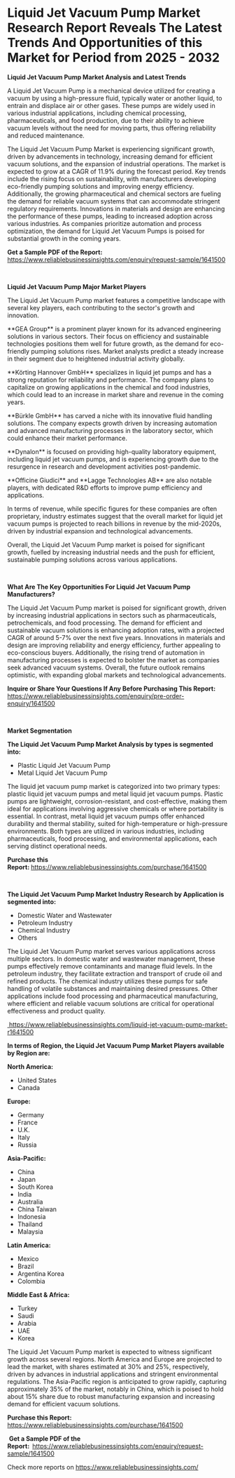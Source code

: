 <p><h1>Liquid Jet Vacuum Pump Market Research Report Reveals The Latest Trends And Opportunities of this Market for Period from 2025 - 2032</h1></p><p><strong>Liquid Jet Vacuum Pump Market Analysis and Latest Trends</strong></p>
<p><p>A Liquid Jet Vacuum Pump is a mechanical device utilized for creating a vacuum by using a high-pressure fluid, typically water or another liquid, to entrain and displace air or other gases. These pumps are widely used in various industrial applications, including chemical processing, pharmaceuticals, and food production, due to their ability to achieve vacuum levels without the need for moving parts, thus offering reliability and reduced maintenance.</p><p>The Liquid Jet Vacuum Pump Market is experiencing significant growth, driven by advancements in technology, increasing demand for efficient vacuum solutions, and the expansion of industrial operations. The market is expected to grow at a CAGR of 11.9% during the forecast period. Key trends include the rising focus on sustainability, with manufacturers developing eco-friendly pumping solutions and improving energy efficiency. Additionally, the growing pharmaceutical and chemical sectors are fueling the demand for reliable vacuum systems that can accommodate stringent regulatory requirements. Innovations in materials and design are enhancing the performance of these pumps, leading to increased adoption across various industries. As companies prioritize automation and process optimization, the demand for Liquid Jet Vacuum Pumps is poised for substantial growth in the coming years.</p></p>
<p><strong>Get a Sample PDF of the Report:&nbsp;</strong> <a href="https://www.reliablebusinessinsights.com/enquiry/request-sample/1641500?utm_campaign=2760&utm_medium=2&utm_source=Github&utm_content=ia&utm_term=11042025&utm_id=liquid-jet-vacuum-pump">https://www.reliablebusinessinsights.com/enquiry/request-sample/1641500</a></p>
<p>&nbsp;</p>
<p><strong>Liquid Jet Vacuum Pump Major Market Players</strong></p>
<p><p>The Liquid Jet Vacuum Pump market features a competitive landscape with several key players, each contributing to the sector's growth and innovation. </p><p>**GEA Group** is a prominent player known for its advanced engineering solutions in various sectors. Their focus on efficiency and sustainable technologies positions them well for future growth, as the demand for eco-friendly pumping solutions rises. Market analysts predict a steady increase in their segment due to heightened industrial activity globally.</p><p>**Körting Hannover GmbH** specializes in liquid jet pumps and has a strong reputation for reliability and performance. The company plans to capitalize on growing applications in the chemical and food industries, which could lead to an increase in market share and revenue in the coming years.</p><p>**Bürkle GmbH** has carved a niche with its innovative fluid handling solutions. The company expects growth driven by increasing automation and advanced manufacturing processes in the laboratory sector, which could enhance their market performance.</p><p>**Dynalon** is focused on providing high-quality laboratory equipment, including liquid jet vacuum pumps, and is experiencing growth due to the resurgence in research and development activities post-pandemic. </p><p>**Officine Giudici** and **Lagge Technologies AB** are also notable players, with dedicated R&D efforts to improve pump efficiency and applications. </p><p>In terms of revenue, while specific figures for these companies are often proprietary, industry estimates suggest that the overall market for liquid jet vacuum pumps is projected to reach billions in revenue by the mid-2020s, driven by industrial expansion and technological advancements. </p><p>Overall, the Liquid Jet Vacuum Pump market is poised for significant growth, fuelled by increasing industrial needs and the push for efficient, sustainable pumping solutions across various applications.</p></p>
<p>&nbsp;</p>
<p><strong>What Are The Key Opportunities For Liquid Jet Vacuum Pump Manufacturers?</strong></p>
<p><p>The Liquid Jet Vacuum Pump market is poised for significant growth, driven by increasing industrial applications in sectors such as pharmaceuticals, petrochemicals, and food processing. The demand for efficient and sustainable vacuum solutions is enhancing adoption rates, with a projected CAGR of around 5-7% over the next five years. Innovations in materials and design are improving reliability and energy efficiency, further appealing to eco-conscious buyers. Additionally, the rising trend of automation in manufacturing processes is expected to bolster the market as companies seek advanced vacuum systems. Overall, the future outlook remains optimistic, with expanding global markets and technological advancements.</p></p>
<p><strong>Inquire or Share Your Questions If Any Before Purchasing This Report:</strong> <a href="https://www.reliablebusinessinsights.com/enquiry/pre-order-enquiry/1641500?utm_campaign=2760&utm_medium=2&utm_source=Github&utm_content=ia&utm_term=11042025&utm_id=liquid-jet-vacuum-pump">https://www.reliablebusinessinsights.com/enquiry/pre-order-enquiry/1641500</a></p>
<p>&nbsp;</p>
<p><strong>Market Segmentation</strong></p>
<p><strong>The Liquid Jet Vacuum Pump Market Analysis by types is segmented into:</strong></p>
<p><ul><li>Plastic Liquid Jet Vacuum Pump</li><li>Metal Liquid Jet Vacuum Pump</li></ul></p>
<p><p>The liquid jet vacuum pump market is categorized into two primary types: plastic liquid jet vacuum pumps and metal liquid jet vacuum pumps. Plastic pumps are lightweight, corrosion-resistant, and cost-effective, making them ideal for applications involving aggressive chemicals or where portability is essential. In contrast, metal liquid jet vacuum pumps offer enhanced durability and thermal stability, suited for high-temperature or high-pressure environments. Both types are utilized in various industries, including pharmaceuticals, food processing, and environmental applications, each serving distinct operational needs.</p></p>
<p><strong>Purchase this Report:&nbsp;</strong><a href="https://www.reliablebusinessinsights.com/purchase/1641500?utm_campaign=2760&utm_medium=2&utm_source=Github&utm_content=ia&utm_term=11042025&utm_id=liquid-jet-vacuum-pump">https://www.reliablebusinessinsights.com/purchase/1641500</a></p>
<p>&nbsp;</p>
<p><strong>The Liquid Jet Vacuum Pump Market Industry Research by Application is segmented into:</strong></p>
<p><ul><li>Domestic Water and Wastewater</li><li>Petroleum Industry</li><li>Chemical Industry</li><li>Others</li></ul></p>
<p><p>The Liquid Jet Vacuum Pump market serves various applications across multiple sectors. In domestic water and wastewater management, these pumps effectively remove contaminants and manage fluid levels. In the petroleum industry, they facilitate extraction and transport of crude oil and refined products. The chemical industry utilizes these pumps for safe handling of volatile substances and maintaining desired pressures. Other applications include food processing and pharmaceutical manufacturing, where efficient and reliable vacuum solutions are critical for operational effectiveness and product quality.</p></p>
<p><a href="https://www.reliablebusinessinsights.com/liquid-jet-vacuum-pump-market-r1641500?utm_campaign=2760&utm_medium=2&utm_source=Github&utm_content=ia&utm_term=11042025&utm_id=liquid-jet-vacuum-pump">&nbsp;https://www.reliablebusinessinsights.com/liquid-jet-vacuum-pump-market-r1641500</a></p>
<p><strong>In terms of Region, the Liquid Jet Vacuum Pump Market Players available by Region are:</strong></p>
<p>
    <p> <strong> North America: </strong>
        <ul>
            <li>United States</li>
            <li>Canada</li>
        </ul>
        </p> 
    <p> <strong> Europe: </strong>
        <ul>
            <li>Germany</li>
            <li>France</li>
            <li>U.K.</li>
            <li>Italy</li>
            <li>Russia</li>
        </ul>
        </p> 
    <p> <strong> Asia-Pacific: </strong>
        <ul>
            <li>China</li>
            <li>Japan</li>
            <li>South Korea</li>
            <li>India</li>
            <li>Australia</li>
            <li>China Taiwan</li>
            <li>Indonesia</li>
            <li>Thailand</li>
            <li>Malaysia</li>
        </ul>
        </p> 
    <p> <strong> Latin America: </strong>
        <ul>
            <li>Mexico</li>
            <li>Brazil</li>
            <li>Argentina Korea</li>
            <li>Colombia</li>
        </ul>
        </p> 
    <p> <strong> Middle East & Africa: </strong>
        <ul>
            <li>Turkey</li>
            <li>Saudi</li>
            <li>Arabia</li>
            <li>UAE</li>
            <li>Korea</li>
        </ul>
    </p>
    </p>
<p><p>The Liquid Jet Vacuum Pump market is expected to witness significant growth across several regions. North America and Europe are projected to lead the market, with shares estimated at 30% and 25%, respectively, driven by advances in industrial applications and stringent environmental regulations. The Asia-Pacific region is anticipated to grow rapidly, capturing approximately 35% of the market, notably in China, which is poised to hold about 15% share due to robust manufacturing expansion and increasing demand for efficient vacuum solutions.</p></p>
<p><strong>Purchase this Report: </strong><a href="https://www.reliablebusinessinsights.com/purchase/1641500?utm_campaign=2760&utm_medium=2&utm_source=Github&utm_content=ia&utm_term=11042025&utm_id=liquid-jet-vacuum-pump">https://www.reliablebusinessinsights.com/purchase/1641500</a></p>
<p>&nbsp;<strong>Get a Sample PDF of the Report:&nbsp;&nbsp;</strong><a href="https://www.reliablebusinessinsights.com/enquiry/request-sample/1641500?utm_campaign=2760&utm_medium=2&utm_source=Github&utm_content=ia&utm_term=11042025&utm_id=liquid-jet-vacuum-pump">https://www.reliablebusinessinsights.com/enquiry/request-sample/1641500</a></p>
<p><strong></strong></p>
<p>Check more reports on <a href="https://www.reliablebusinessinsights.com/?utm_campaign=2760&utm_medium=2&utm_source=Github&utm_content=ia&utm_term=11042025&utm_id=liquid-jet-vacuum-pump">https://www.reliablebusinessinsights.com/</a></p>